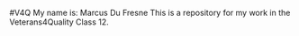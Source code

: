 #V4Q My name is: Marcus Du Fresne This is a repository for my work in the Veterans4Quality Class 12.
